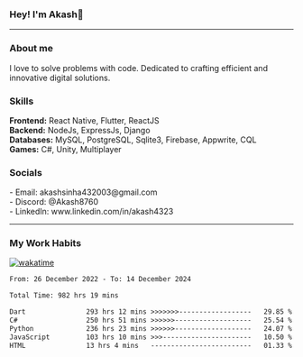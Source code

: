 <h3>Hey! I'm Akash👋</h3>

--- 

<h3>About me</h3>
I love to solve problems with code. Dedicated to crafting efficient and innovative digital solutions.

<h3>Skills</h3>
<b>Frontend:</b> React Native, Flutter, ReactJS </br>
<b>Backend:</b> NodeJs, ExpressJs, Django </br>
<b>Databases:</b> MySQL, PostgreSQL, Sqlite3, Firebase, Appwrite, CQL</br>
<b>Games:</b> C#, Unity, Multiplayer</br>

<h3>Socials</h3>
 - Email: akashsinha432003@gmail.com<br>
 - Discord: @Akash8760<br>
 - LinkedIn: www.linkedin.com/in/akash4323<br>


---

<h3>My Work Habits</h3>

[![wakatime](https://wakatime.com/badge/user/938b2951-49cf-4810-9b9e-c17cde3d3343.svg)](https://wakatime.com/@938b2951-49cf-4810-9b9e-c17cde3d3343)

<!--START_SECTION:waka-->

```txt
From: 26 December 2022 - To: 14 December 2024

Total Time: 982 hrs 19 mins

Dart               293 hrs 12 mins >>>>>>>------------------   29.85 %
C#                 250 hrs 51 mins >>>>>>-------------------   25.54 %
Python             236 hrs 23 mins >>>>>>-------------------   24.07 %
JavaScript         103 hrs 10 mins >>>----------------------   10.50 %
HTML               13 hrs 4 mins   -------------------------   01.33 %
```

<!--END_SECTION:waka-->

